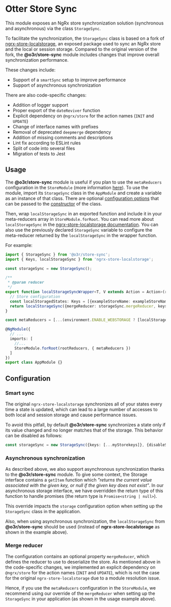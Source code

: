 # Otter Store Sync

This module exposes an NgRx store synchronization solution (synchronous and asynchronous) via the class `StorageSync`.

To facilitate the synchronization, the `StorageSync` class is based on a fork of [ngrx-store-localstorage](https://github.com/btroncone/ngrx-store-localstorage), an exposed package used to sync an NgRx store and the local or session storage.
Compared to the original version of the fork, the **@o3r/store-sync** module includes changes that improve overall synchronization performance.

These changes include:

- Support of a `smartSync` setup to improve performance
- Support of asynchronous synchronization

There are also code-specific changes:

- Addition of logger support
- Proper export of the `dateReviver` function
- Explicit dependency on `@ngrx/store` for the action names (`INIT` and `UPDATE`)
- Change of interface names with prefixes
- Removal of deprecated `deepmerge` dependency
- Addition of missing comments and descriptions
- Lint fix according to ESLint rules
- Split of code into several files
- Migration of tests to Jest

## Usage

The **@o3r/store-sync** module is useful if you plan to use the `metaReducers` configuration in the `StoreModule` (more information [here](https://ngrx.io/guide/store/metareducers)).
To use the module, import its `StorageSync` class in the `AppModule` and create a variable as an instance of that class. 
There are optional [configuration options](https://github.com/AmadeusITGroup/otter/blob/main/packages/%40o3r/store-sync/src/core/interfaces.ts)
that can be passed to the [constructor](https://github.com/AmadeusITGroup/otter/blob/main/packages/%40o3r/store-sync/src/core/storage-sync.ts)
of the class.

Then, wrap `localStorageSync` in an exported function and include it in your meta-reducers array in `StoreModule.forRoot`. You can read more about
`localStorageSync` in the [ngrx-store-localstorage documentation](https://github.com/btroncone/ngrx-store-localstorage/blob/master/README.md). 
You can also use the previously declared `StorageSync` variable to configure the meta-reducer returned by the `localStorageSync` in the wrapper function.

For example:

```typescript
import { StorageSync } from '@o3r/store-sync';
import { Keys, localStorageSync } from 'ngrx-store-localstorage';

const storageSync = new StorageSync();

/**
 * @param reducer
 */
export function localStorageSyncWrapper<T, V extends Action = Action>(reducer: ActionReducer<T, V>): ActionReducer<T, V> {
  // Store configuration
  const localStoragedStates: Keys = [{exampleStoreName: exampleStoreNameStorageSync}];
  return localStorageSync({mergeReducer: storageSync.mergeReducer, keys: localStoragedStates})(reducer);
}

const metaReducers = [...(environment.ENABLE_WEBSTORAGE ? [localStorageSyncWrapper] : [])];

@NgModule({
  // ...
  imports: [
    //...
    StoreModule.forRoot(rootReducers, { metaReducers })
  ]
})
export class AppModule {}
```

## Configuration

### Smart sync

The original `ngrx-store-localstorage` synchronizes all of your states every time a state is updated, which can lead to a large number
of accesses to both local and session storage and cause performance issues.

To avoid this pitfall, by default **@o3r/store-sync** synchronizes a state only if its value changed and no longer matches that of
the storage.
This behavior can be disabled as follows:

```typescript
const storageSync = new StorageSync({keys: [...myStorekeys]}, {disableSmartSync: true});
```

### Asynchronous synchronization

As described above, we also support asynchronous synchronization thanks to the **@o3r/store-sync** module. To give some context, the Storage interface
contains a `getItem` function which *"returns the current value associated with the given key, or null if the given key does not exist"*. In our
asynchronous storage interface, we have overridden the return type of this function to handle promises (the return type is `Promise<string | null>`).

This override impacts the `storage` configuration option when setting up the `StorageSync` class in the application.

Also, when using asynchronous synchronization, the `localStorageSync` from **@o3r/store-sync** should be used (instead of **ngrx-store-localstorage** as shown in the example above).

### Merge reducer

The configuration contains an optional property `mergeReducer`, which defines the reducer to use to deserialize the store. As mentioned above in
the code-specific changes, we implemented an explicit dependency on `@ngrx/store` for the action names (`INIT` and `UPDATE`), which is not the case
for the original `ngrx-store-localstorage` due to a module resolution issue.

Hence, if you use the `metaReducers` configuration in the `StoreModule`, we recommend using our override of the `mergeReducer` when setting up the `StorageSync` in your application
(as shown in the usage example above).

